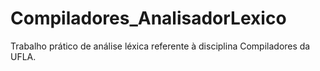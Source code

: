 # Compiladores_AnalisadorLexico
Trabalho prático de análise léxica referente à disciplina Compiladores da UFLA.
